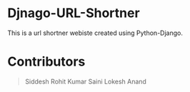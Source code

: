 # Djnago-URL-Shortner
This is a url shortner webiste created using Python-Django.

# Contributors
> Siddesh
> Rohit Kumar Saini
> Lokesh 
> Anand